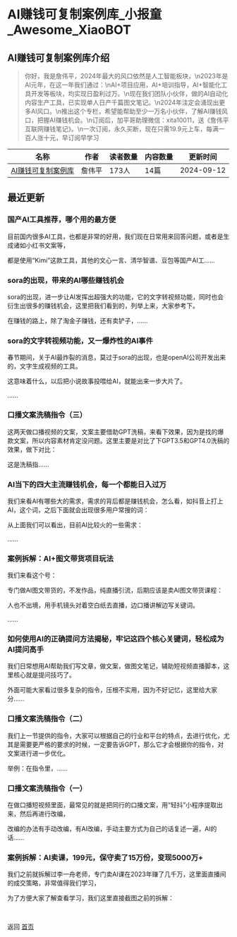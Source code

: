 # AI赚钱可复制案例库_小报童_Awesome_XiaoBOT

## AI赚钱可复制案例库介绍
> 你好，我是詹伟平，2024年最大的风口依然是人工智能板块，\n2023年是AI元年，在这一年我们通过：\nAI+项目应用，AI+培训指导，AI+智能化工具开发等板块，均实现日盈利过万。\n现在我们团队小伙伴，做的AI自动化内容生产工具，已实现单人日产千篇图文笔记。\n2024年注定会涌现出更多AI风口。\n推出这个专栏，希望能帮助至少一万名小伙伴，了解AI赚钱风口，把握AI赚钱机会。\n订阅后，加平哥助理微信：xita10011，送《詹伟平互联网赚钱笔记》。\n一次订阅，永久买断，现在只需19.9元上车，每满一百人涨十元，早订阅早学习  
  


|名称|作者|读者数量|内容数量|更新时间|
|---|---|---|---|---|
|[AI赚钱可复制案例库](https://xiaobot.net/p/v85848807?refer=9c3f1c95-a052-465a-9902-f6d75080262a)|詹伟平|173人|14篇|2024-09-12|

## 最近更新
### 国产AI工具推荐，哪个用的最方便

目前国内很多AI工具，也都是非常的好用，我们现在日常用来回答问题，或者是生成诸如小红书文案等，

都是使用“Kimi”这款工具，其他的文心一言、清华智谱、豆包等国产AI工......

### sora的出现，带来的AI哪些赚钱机会

sora的出现，进一步让AI发挥出超强大的功能，它的文字转视频功能，同时也会衍生出很多的赚钱机会，这里把我们看到的，列举上来，大家参考下。

在赚钱的路上，除了淘金子赚钱，还有卖铲子，......

### sora的文字转视频功能，又一爆炸性的AI事件

春节期间，关于AI最炸裂的消息，莫过于sora的出现，也是openAI公司开发出来的，文字生成视频的工具。

这意味着什么，以后把小说故事投喂给AI，就能出来一步大片了。

......

### 口播文案洗稿指令（三）

这两天做口播视频的文案，文案主要借助GPT洗稿，来看下效果，因为是找的爆款文案，所以内容素材肯定没问题。这里主要是对比了下GPT3.5和GPT4.0洗稿的效果，做下对比：

这是洗稿指......

### AI当下的四大主流赚钱机会，每一个都能日入过万

我们来看AI有哪些大的需求，需求的背后都是赚钱机会，怎么看，如抖音上打上AI，这个词，之后下面就会出现很多用户常搜的词：

从上面我们可以看出，目前AI比较火的一些需求：

......

### 案例拆解：AI+图文带货项目玩法

我们来看这个号：

专门做AI图文带货的，不发作品，纯直播引流，后期应该是卖AI图文带货课程：

人也不出境，用手机镜头对着空白纸去直播，边口播讲解边写关键词。

......

### 如何使用AI的正确提问方法揭秘，牢记这四个核心关键词，轻松成为AI提问高手

我们日常想用AI帮助我们写文章，做文案，做图文笔记，辅助短视频直播脚本，这里核心就是提问技巧了。

外面可能大家看过很多复杂的指令，压根不实用，因为不好记忆，这里给大家分......

### 口播文案洗稿指令（二）

我们上一节提供的指令，大家可以根据自己的行业和平台的特点，去进行优化，尤其是需要更严格的要求的时候，一定要告诉GPT，那么它才会根据你的指令，对文案进行进一步优化。

举例：在指令里，......

### 口播文案洗稿指令（一）

在做口播短视频里面，最常见的就是把同行的口播文案，用“轻抖”小程序提取出来，然后再进行改编，

改编的办法有手动改编，有AI改编，手动主要方式为自己的话复述一遍，AI的话......

### 案例拆解：AI卖课，199元，保守卖了15万份，变现5000万+

我们之前就拆解过李一舟老师，专门卖AI课在2023年赚了几千万，这里面直播间的成交策略，非常值得我们学习，

为了方便大家了解查看学习，我们这里直接截图之前的拆解：


<a href="https://github.com/Reno9527/awesome-xiaobot" style="color: white; text-decoration: none;">awesome-xiaobot</a>

返回 [首页](../README.md)

